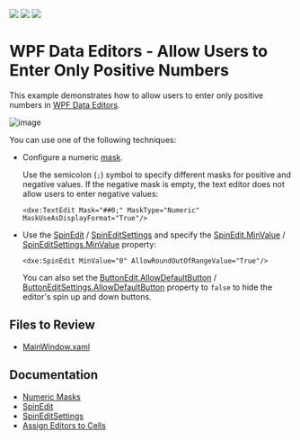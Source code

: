 <!-- default badges list -->
![](https://img.shields.io/endpoint?url=https://codecentral.devexpress.com/api/v1/VersionRange/163292254/17.2.3%2B)
[![](https://img.shields.io/badge/Open_in_DevExpress_Support_Center-FF7200?style=flat-square&logo=DevExpress&logoColor=white)](https://supportcenter.devexpress.com/ticket/details/T830484)
[![](https://img.shields.io/badge/📖_How_to_use_DevExpress_Examples-e9f6fc?style=flat-square)](https://docs.devexpress.com/GeneralInformation/403183)
<!-- default badges end -->

# WPF Data Editors - Allow Users to Enter Only Positive Numbers

This example demonstrates how to allow users to enter only positive numbers in [WPF Data Editors](https://docs.devexpress.com/WPF/6190/controls-and-libraries/data-editors).

![image](https://user-images.githubusercontent.com/65009440/220624352-8e85574a-d3e9-476a-bcb5-74897baca85d.png)

You can use one of the following techniques:
 
* Configure a numeric [mask](https://docs.devexpress.com/WPF/6945/controls-and-libraries/data-editors/common-features/masked-input).

  Use the semicolon (`;`) symbol to specify different masks for positive and negative values. If the negative mask is empty, the text editor does not allow users to enter negative values:
  
  ```
  <dxe:TextEdit Mask="##0;" MaskType="Numeric" MaskUseAsDisplayFormat="True"/>
  ```

* Use the [SpinEdit](https://docs.devexpress.com/WPF/6163/controls-and-libraries/data-editors/editor-types/spinedit) / [SpinEditSettings](https://docs.devexpress.com/WPF/DevExpress.Xpf.Editors.Settings.SpinEditSettings) and specify the [SpinEdit.MinValue](https://docs.devexpress.com/WPF/DevExpress.Xpf.Editors.SpinEdit.MinValue) / [SpinEditSettings.MinValue](https://docs.devexpress.com/WPF/DevExpress.Xpf.Editors.Settings.SpinEditSettings.MinValue) property:

  ```
  <dxe:SpinEdit MinValue="0" AllowRoundOutOfRangeValue="True"/>
  ```

  You can also set the [ButtonEdit.AllowDefaultButton](https://docs.devexpress.com/WPF/DevExpress.Xpf.Editors.ButtonEdit.AllowDefaultButton) / [ButtonEditSettings.AllowDefaultButton](https://docs.devexpress.com/WPF/DevExpress.Xpf.Editors.Settings.ButtonEditSettings.AllowDefaultButton) property to `false` to hide the editor's spin up and down buttons.

## Files to Review

* [MainWindow.xaml](./CS/MainWindow.xaml)

## Documentation

* [Numeric Masks](https://docs.devexpress.com/WPF/6950/controls-and-libraries/data-editors/common-features/masked-input/mask-type-numeric)
* [SpinEdit](https://docs.devexpress.com/WPF/DevExpress.Xpf.Editors.SpinEdit)
* [SpinEditSettings](https://docs.devexpress.com/WPF/DevExpress.Xpf.Editors.Settings.SpinEditSettings)
* [Assign Editors to Cells](https://docs.devexpress.com/WPF/401011/controls-and-libraries/data-grid/data-editing-and-validation/modify-cell-values/assign-an-editor-to-a-cell)
